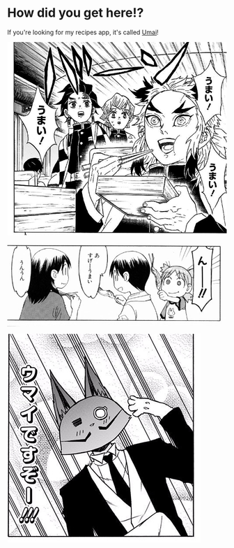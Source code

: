 # How did you get here!?

If you're looking for my recipes app, it's called [Umai](https://github.com/noeldemartin/umai)!

![Kimetsu](img/kimetsu.jpg)

![Yotsuba](img/yotsuba.jpg)

![Pochi Kuro](img/pochikuro.jpg)

